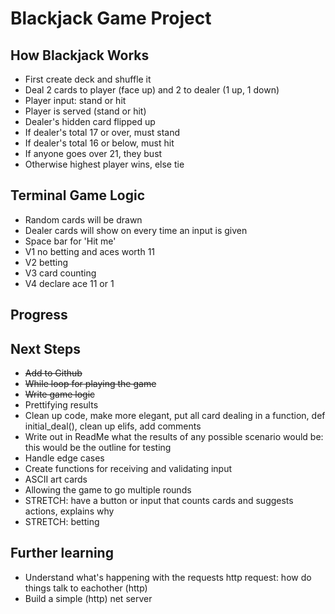 # Blackjack Game Project
## How Blackjack Works
- First create deck and shuffle it
- Deal 2 cards to player (face up) and 2 to dealer (1 up, 1 down)
- Player input: stand or hit
- Player is served (stand or hit)
- Dealer's hidden card flipped up
- If dealer's total 17 or over, must stand
- If dealer's total 16 or below, must hit
- If anyone goes over 21, they bust
- Otherwise highest player wins, else tie
## Terminal Game Logic
- Random cards will be drawn
- Dealer cards will show on every time an input is given
- Space bar for 'Hit me'
- V1 no betting and aces worth 11
- V2 betting
- V3 card counting
- V4 declare ace 11 or 1
## Progress

## Next Steps
- ~~Add to Github~~
- ~~While loop for playing the game~~
- ~~Write game logic~~
- Prettifying results
- Clean up code, make more elegant, put all card dealing in a function, def initial_deal(), clean up elifs, add comments
- Write out in ReadMe what the results of any possible scenario would be: this would be the outline for testing
- Handle edge cases
- Create functions for receiving and validating input
- ASCII art cards
- Allowing the game to go multiple rounds
- STRETCH: have a button or input that counts cards and suggests actions, explains why
- STRETCH: betting

## Further learning
- Understand what's happening with the requests http request: how do things talk to eachother (http)
- Build a simple (http) net server
